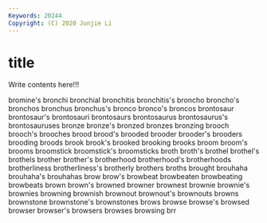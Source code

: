 ```yaml
---
Keywords: 20244
Copyright: (C) 2020 Junjie Li
---
```


# title

Write contents here!!!
 
bromine's 
bronchi 
bronchial 
bronchitis 
bronchitis's 
broncho 
broncho's 
bronchos
bronchus 
bronchus's 
bronco 
bronco's 
broncos 
brontosaur 
brontosaur's 
brontosauri 
brontosaurs 
brontosaurus
brontosaurus's 
brontosauruses 
bronze 
bronze's 
bronzed 
bronzes 
bronzing 
brooch 
brooch's 
brooches
brood 
brood's 
brooded 
brooder 
brooder's 
brooders 
brooding 
broods 
brook 
brook's
brooked 
brooking 
brooks 
broom 
broom's 
brooms 
broomstick 
broomstick's 
broomsticks 
broth
broth's 
brothel 
brothel's 
brothels 
brother 
brother's 
brotherhood 
brotherhood's 
brotherhoods 
brotherliness
brotherliness's 
brotherly 
brothers 
broths 
brought 
brouhaha 
brouhaha's 
brouhahas 
brow 
brow's
browbeat 
browbeaten 
browbeating 
browbeats 
brown 
brown's 
browned 
browner 
brownest 
brownie
brownie's 
brownies 
browning 
brownish 
brownout 
brownout's 
brownouts 
browns 
brownstone 
brownstone's
brownstones 
brows 
browse 
browse's 
browsed 
browser 
browser's 
browsers 
browses 
browsing
brr 
